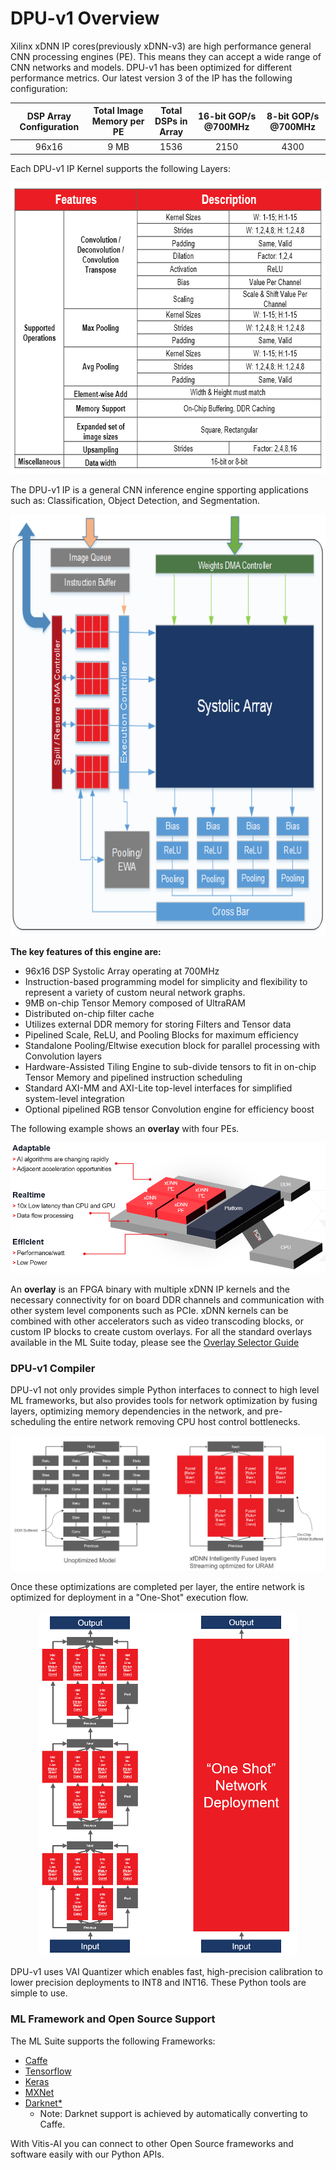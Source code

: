 # DPU-v1 Overview

Xilinx xDNN IP cores(previously xDNN-v3) are high performance general CNN processing engines (PE). This means they can accept a wide range of CNN networks and models. DPU-v1 has been optimized for different performance metrics. Our latest version 3 of the IP has the following configuration:

| DSP Array Configuration | Total Image Memory per PE | Total DSPs in Array | 16-bit GOP/s @700MHz | 8-bit GOP/s @700MHz |
|:-------------------------:|:---------------------------:|:---------------------:|:----------------------:|:---------------------:|
| 96x16                   | 9 MB                      | 1536                | 2150                  | 4300                |

Each DPU-v1 IP Kernel supports the following Layers:

<p align="center">
  <img width="674" height="466" src="img/xdnnv2-support.png">
</p>

The DPU-v1 IP is a general CNN inference engine spporting applications such as: Classification, Object Detection, and Segmentation. 
  
<p align="center">
  <img width="674" height="674" src="img/xdnnv3top.png">
</p>
  
**The key features of this engine are:**

* 96x16 DSP Systolic Array operating at 700MHz
* Instruction-based programming model for simplicity and flexibility to represent a variety of custom neural network graphs.
* 9MB on-chip Tensor Memory composed of UltraRAM
* Distributed on-chip filter cache
* Utilizes external DDR memory for storing Filters and Tensor data
* Pipelined Scale, ReLU, and Pooling Blocks for maximum efficiency
* Standalone Pooling/Eltwise execution block for parallel processing with Convolution layers
* Hardware-Assisted Tiling Engine to sub-divide tensors to fit in on-chip Tensor Memory and pipelined instruction scheduling
* Standard AXI-MM and AXI-Lite top-level interfaces for simplified system-level integration
* Optional pipelined RGB tensor Convolution engine for efficiency boost

The following example shows an **overlay** with four PEs.

![](img/xdnn-overlay.png)

An **overlay** is an FPGA binary with multiple xDNN IP kernels and the necessary connectivity for on board DDR channels and communication with other system level components such as PCIe. xDNN kernels can be combined with other accelerators such as video transcoding blocks, or custom IP blocks to create custom overlays. For all the standard overlays available in the ML Suite today, please see the [Overlay Selector Guide][]

### DPU-v1 Compiler
DPU-v1 not only provides simple Python interfaces to connect to high level ML frameworks, but also provides tools for network optimization by fusing layers, optimizing memory dependencies in the network, and pre-scheduling the entire network removing CPU host control bottlenecks.

![](img/xfdnn-optimization.png)

Once these optimizations are completed per layer, the entire network is optimized for deployment in a "One-Shot" execution flow.

<p align="center">
  <img width="412" height="551" src="img/xfdnn-oneshot.png">
</p>

DPU-v1 uses VAI Quantizer which enables fast, high-precision calibration to lower precision deployments to INT8 and INT16. These Python tools are simple to use.

### ML Framework and Open Source Support

The ML Suite supports the following Frameworks:
- [Caffe](https://caffe.berkeleyvision.org/)
- [Tensorflow](https://www.tensorflow.org/api_docs/)
- [Keras](https://keras.io/)
- [MXNet](https://mxnet.incubator.apache.org/api/python/index.html)
- [Darknet*](https://pjreddie.com/darknet/)  
    - Note: Darknet support is achieved by automatically converting to Caffe.

With Vitis-AI you can connect to other Open Source frameworks and software easily with our Python APIs.

[Overlay Selector Guide]: ../overlaybins/README.md
